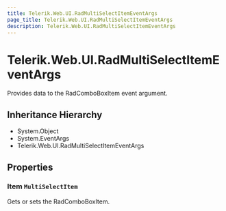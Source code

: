```yaml
---
title: Telerik.Web.UI.RadMultiSelectItemEventArgs
page_title: Telerik.Web.UI.RadMultiSelectItemEventArgs
description: Telerik.Web.UI.RadMultiSelectItemEventArgs
---
```


# Telerik.Web.UI.RadMultiSelectItemEventArgs

Provides data to the RadComboBoxItem event argument.

## Inheritance Hierarchy

* System.Object
* System.EventArgs
* Telerik.Web.UI.RadMultiSelectItemEventArgs

## Properties

###  Item `MultiSelectItem`

Gets or sets the RadComboBoxItem.

